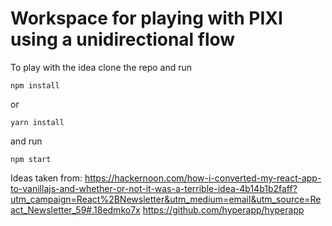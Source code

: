 # Workspace for playing with PIXI using a unidirectional flow

To play with the idea clone the repo and run 

`npm install` 

or 

`yarn install`

and run

`npm start`


Ideas taken from:
https://hackernoon.com/how-i-converted-my-react-app-to-vanillajs-and-whether-or-not-it-was-a-terrible-idea-4b14b1b2faff?utm_campaign=React%2BNewsletter&utm_medium=email&utm_source=React_Newsletter_59#.18edmko7x
https://github.com/hyperapp/hyperapp